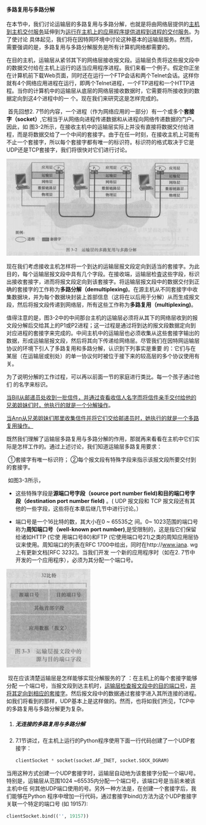 #### 多路复用与多路分解

​		在本节中，我们讨论运输层的多路复用与多路分解，也就是将由网络层提供的<u>主机到主机交付服务</u>延伸到为<u>运行在主机上的应用程序提供进程到进程的交付服务</u>。为了使讨论 具体起见，我们将在因特网环境中讨论这种基本的运输层服务。然而，需要强调的是，多路复用与多路分解服务是所有计算机网络都需要的。

​		在目的主机，运输层从紧邻其下的网络层接收报文段。运输层负责将这些报文段中的数据交付给在主机上运行的适当应用程序进程。我们来看一个例子。假定你正坐在计算机前下载Web页面，同时还在运行一个FTP会话和两个Telnet会话。这样你就有4个网络应用进程在运行，即两个Telnet进程，一个FTP进程和一个HTTP进程。当你的计算机中的运输层从底层的网络层接收数据时，它需要将所接收到的数据定向到这4个进程中的一 个。现在我们来研究这是怎样完成的。

​		首先回想2. 7节的内容，一个进程（作为网络应用的一部分）有一个或多个**套接字（socket）**,它相当于从网络向进程传递数据和从进程向网络传递数据的门户。因此，如 图3-2所示，在接收主机中的运输层实际上并没有直接将数据交付给进程，而是将数据交给了一个中间的套接字。由于在任一时刻，在接收主机上可能有不止一个套接字，所以每个套接字都有唯一的标识符。标识符的格式取决于它是UDP还是TCP套接字，我们将很快对它们进行讨论。

![02多路复用与多路分解](.\markdownImage\02多路复用与多路分解.png)

​	现在我们考虑接收主机怎样将一个到达的运输层报文段定向到适当的套接字。为此目的，每个运输层报文段中具有几个字段。在接收端，运输层检査这些字段，标识出接收套接字，进而将报文段定向到该套接字。将运输层报文段中的数据交付到正确的套接字的工作称为**多路分解（demultiplexing)**。在源主机从不同套接字中收集数据块，并为每个数据块封装上首部信息（这将在以后用于分解）从而生成报文段，然后将报文段传递到网络层，所有这些工作称为**多路复用（multiplexing)**。

​		值得注意的是，图3-2中的中间那台主机的运输层必须将从其下的网络层收到的报文段分解后交给其上的P1或P2进程；这一过程是通过将到达的报文段数据定向到对应进程的套接字来完成的。中间主机中的运输层也必须收集从这些套接字输出的数据，形成运输层报文段，然后将其向下传递给网络层。尽管我们在因特网运输层协议的环境下引人了多路复用和多路分解，认识到下列事实是重要 的：它们与在某层（在运输层或别处）的单一协议何时被位于接下来的较高层的多个协议使用有关。

​		为了说明分解的工作过程，可以再以前面一节的家庭进行类比。每一个孩子通过他们 的名字来标识。

<u>			当Bill从邮递员处收到一批信件，并通过査看收信人名字而将信件亲手交付给他的兄弟姐妹们时，他执行的就是一个分解操作</u>。

<u>			当Ann从兄弟姐妹们那里收集信件并将它们交给邮递员时，她执行的就是一个多路复用操作。</u>

​		既然我们理解了运输层多路复用与多路分解的作用，那就再来看看在主机中它们实际是怎样工作的。通过上述讨论，我们知道运输层多路复用要求：

​	①套接字有唯一标识符； ②每个报文段有特殊字段来指示该报文段所要交付到的套接字。

​		如图3-3所示，

- 这些特殊字段是**源端口号字段（source port number field)**和**目的端口号字段（destination port number field)** 。( UDP 报文段和 TCP 报文段还有其他的一些字段，这些将在本章后继几节中进行讨论。）

- 端口号是一个16比特的数，其大小在0 ~ 65535之 间。0~ 1023范围的端口号称为**周知端口号（well-known port number)**,是受限制的，这是指它们保留给诸如HTTP (它使 用端口号80)和FTP (它使用端口号21)之类的周知应用层协议来使用。周知端口的列表在RFC 1700中给出，同时在http://www.iana. wg上有更新文档[RFC 3232]。当我们开发 一个新的应用程序时（如在2. 7节中开发的一个应用程序），必须为其分配一个端口号。

![02运输层报文段中的源与目的端口字段](.\markdownImage\02运输层报文段中的源与目的端口字段.png)



​		现在应该清楚运输层是怎样能够实现分解服务的了 ：在主机上的每个套接字能够分配 一个端口号，当报文段到达主机时，<u>运输层检查报文段中的目的端口号</u>，<u>并将其定向到相应的套接字</u>。然后报文段中的数据通过套接字进入其所连接的进程。如我们将看到的那样，UDP基本上是这样做的。然而，也将如我们所见，TCP中的多路复用与多路分解更为复杂。

1. ##### 无连接的多路复用与多路分解

2. 7.1节讲过，在主机上运行的Python程序使用下面一行代码创建了一个UDP套接字：

   ```python
   clientSocket * socket(socket.AF_INET, socket.SOCK_DGRAM)
   ```

​        当用这种方式创建一个UDP套接字时，运输层自动地为该套接字分配一个端U号。 特别是，运输层从范围1024 ~65535内分配一个端口号，该端口号是当前未被该主机中任 何其他UDP端口使用的号。另外一种方法是，在创建一个套接字后，我们能够在Python 程序中增加一行代码，通过套接字bind()方法为这个UDP套接字关联一个特定的端口号 (如 19157):

```python
clientSocket.bind(('', 19157))
```

